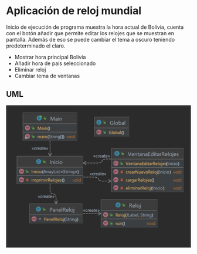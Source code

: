 # Aplicación de reloj mundial

Inicio de ejecución de programa muestra la hora actual de Bolivia, cuenta con el botón añadir que permite editar los relojes que se muestran en pantalla. Además de eso se puede cambiar el tema a oscuro teniendo predeterminado el claro.

- Mostrar hora principal Bolivia
- Añadir hora de país seleccionado
- Eliminar reloj
- Cambiar tema de ventanas

## UML
![Uml](https://raw.githubusercontent.com/ecuellarfernandez/app-reloj-java/master/proyecto-final-p2-erick.png)
